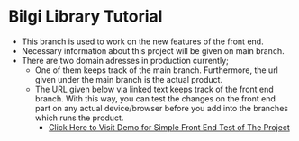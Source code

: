 # Bilgi Library Tutorial

- This branch is used to work on the new features of the front end.
- Necessary information about this project will be given on main branch.
- There are two domain adresses in production currently;
  - One of them keeps track of the main branch. Furthermore, the url given under the main branch is the actual product.
  - The URL given below via linked text keeps track of the front end branch. With this way, you can test the changes on the front end part on any actual device/browser before you add into the branches which runs the product.
    - [Click Here to Visit Demo for Simple Front End Test of The Project](https://librarytutorial.netlify.app)
